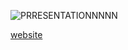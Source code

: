 ![PRRESENTATIONNNNN](https://media1.tenor.com/m/-ks8-pPuX4sAAAAd/megamind-oh.gif)

[website](https://refactored-dollop-zw5ne1k.pages.github.io/)
